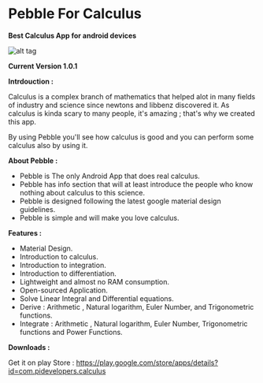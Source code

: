Pebble For Calculus
===================

**Best Calculus App for android devices**
                                      
 ![alt tag](http://s28.postimg.org/7v09ypwjx/pebble1.jpg)


**Current Version 1.0.1**


**Intrdouction :**

Calculus is a complex branch of mathematics that helped alot in many fields of industry and science since newtons and libbenz discovered it.
As calculus is kinda scary to many people, it's amazing ; that's why we created this app.

By using Pebble you'll see how calculus is good and you can perform some calculus also by using it.


**About Pebble :**

- Pebble is The only Android App that does real calculus.
- Pebble has info section that will at least introduce the people who know nothing about calculus to this science.
- Pebble is designed following the latest google material design guidelines.
- Pebble is simple and will make you love calculus.



**Features :**

- Material Design.
- Introduction to calculus.
- Introduction to integration.
- Introduction to differentiation.
- Lightweight and almost no RAM consumption.
- Open-sourced Application.
- Solve Linear Integral and Differential equations.
- Derive : Arithmetic , Natural logarithm, Euler Number, and Trigonometric functions.
- Integrate : Arithmetic , Natural logarithm, Euler Number, Trigonometric functions and Power Functions.



**Downloads :**


Get it on play Store : https://play.google.com/store/apps/details?id=com.pidevelopers.calculus
